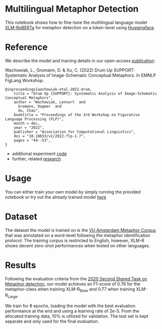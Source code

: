 # Multilingual Metaphor Detection

This notebook shows how to fine-tune the multilingual language model [XLM-RoBERTa](https://arxiv.org/pdf/1911.02116.pdf) for metaphor detection on a token-level using [Huggingface](https://huggingface.co/tasks/token-classification).

# Reference

We describe the model and training details in our open-access [publication](https://aclanthology.org/2022.flp-1.7/):

Wachowiak, L., Gromann, D. & Xu, C. (2022) Drum Up SUPPORT: Systematic Analysis of Image-Schematic Conceptual Metaphors. In EMNLP FigLang Workshop.

```
@inproceedings{wachowiak-etal-2022-drum,
    title = "Drum Up {SUPPORT}: Systematic Analysis of Image-Schematic Conceptual Metaphors",
    author = "Wachowiak, Lennart  and
      Gromann, Dagmar  and
      Xu, Chao",
    booktitle = "Proceedings of the 3rd Workshop on Figurative Language Processing (FLP)",
    month = dec,
    year = "2022",
    publisher = "Association for Computational Linguistics",
    doi = "10.18653/v1/2022.flp-1.7",
    pages = "44--53",
}
```

- additional experiment [code](https://github.com/lwachowiak/ISCMs/tree/main)
- further, related [research](https://lwachowiak.github.io/project/cognitivelinguistics/)


# Usage
You can either train your own model by simply running the provided notebook or try out the already trained model [here](https://huggingface.co/lwachowiak/Metaphor-Detection-XLMR)

# Dataset
The dataset the model is trained on is the [VU Amsterdam Metaphor Corpus](http://www.vismet.org/metcor/documentation/home.html) that was annotated on a word-level following the metaphor identification protocol. The training corpus is restricted to English, however, XLM-R shows decent zero-shot performances when tested on other languages. 

# Results
Following the evaluation criteria from the [2020 Second Shared Task on Metaphor detection](https://competitions.codalab.org/competitions/22188#results), our model achieves an F1-score of 0.76 for the metaphor-class when training XLM-R<sub>Base</sub> and 0.77 when training XLM-R<sub>Large</sub>. 

We train for 8 epochs, loading the model with the best evaluation performance at the end and using a learning rate of 2e-5. From the allocated training data, 10% is utilized for validation. The test set is kept separate and only used for the final evaluation. 
